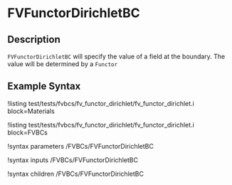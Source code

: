 # FVFunctorDirichletBC

## Description

`FVFunctorDirichletBC` will specify the value of a field at the boundary.
The value will be determined by a `Functor`

## Example Syntax

!listing test/tests/fvbcs/fv_functor_dirichlet/fv_functor_dirichlet.i block=Materials

!listing test/tests/fvbcs/fv_functor_dirichlet/fv_functor_dirichlet.i block=FVBCs

!syntax parameters /FVBCs/FVFunctorDirichletBC

!syntax inputs /FVBCs/FVFunctorDirichletBC

!syntax children /FVBCs/FVFunctorDirichletBC
